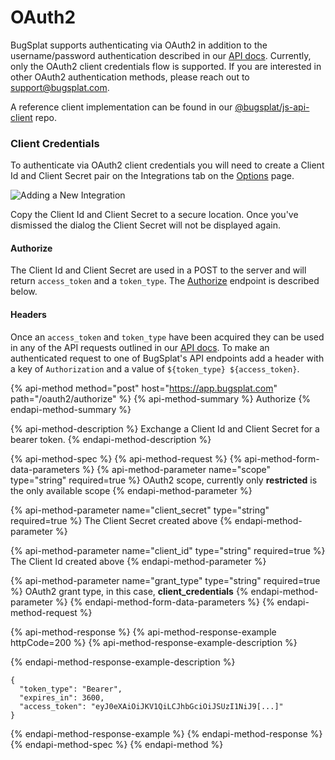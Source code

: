 # OAuth2

BugSplat supports authenticating via OAuth2 in addition to the username/password authentication described in our [API docs](api.md). Currently, only the OAuth2 client credentials flow is supported. If you are interested in other OAuth2 authentication methods, please reach out to [support@bugsplat.com](mailto:support@bugsplat.com).

A reference client implementation can be found in our [@bugsplat/js-api-client](https://github.com/BugSplat-Git/bugsplat-js-api-client/blob/1ebf36453d275ed62d6e5a4bb4249ef17efbc929/src/common/client/oauth-client-credentials-api-client/oauth-client-credentials-api-client.ts) repo.

### Client Credentials

To authenticate via OAuth2 client credentials you will need to create a Client Id and Client Secret pair on the Integrations tab on the [Options](https://app.bugsplat.com/v2/options?tab=integrations) page.

![Adding a New Integration](../../../.gitbook/assets/integration.gif)

Copy the Client Id and Client Secret to a secure location. Once you've dismissed the dialog the Client Secret will not be displayed again.

#### Authorize

The Client Id and Client Secret are used in a POST to the server and will return `access_token` and a `token_type`. The [Authorize](oauth2.md#authorize-1) endpoint is described below.

#### Headers

Once an `access_token` and `token_type` have been acquired they can be used in any of the API requests outlined in our [API docs](api.md). To make an authenticated request to one of BugSplat's API endpoints add a header with a key of `Authorization` and a value of `${token_type} ${access_token}`.

{% api-method method="post" host="https://app.bugsplat.com" path="/oauth2/authorize" %}
{% api-method-summary %}
Authorize
{% endapi-method-summary %}

{% api-method-description %}
Exchange a Client Id and Client Secret for a bearer token.
{% endapi-method-description %}

{% api-method-spec %}
{% api-method-request %}
{% api-method-form-data-parameters %}
{% api-method-parameter name="scope" type="string" required=true %}
OAuth2 scope, currently only **restricted** is the only available scope
{% endapi-method-parameter %}

{% api-method-parameter name="client\_secret" type="string" required=true %}
The Client Secret created above
{% endapi-method-parameter %}

{% api-method-parameter name="client\_id" type="string" required=true %}
The Client Id created above
{% endapi-method-parameter %}

{% api-method-parameter name="grant\_type" type="string" required=true %}
OAuth2 grant type, in this case, **client\_credentials**
{% endapi-method-parameter %}
{% endapi-method-form-data-parameters %}
{% endapi-method-request %}

{% api-method-response %}
{% api-method-response-example httpCode=200 %}
{% api-method-response-example-description %}

{% endapi-method-response-example-description %}

```
{
  "token_type": "Bearer",
  "expires_in": 3600,
  "access_token": "eyJ0eXAiOiJKV1QiLCJhbGciOiJSUzI1NiJ9[...]"
}
```
{% endapi-method-response-example %}
{% endapi-method-response %}
{% endapi-method-spec %}
{% endapi-method %}

